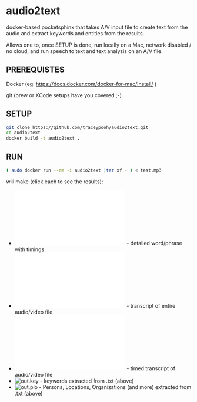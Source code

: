 # audio2text
docker-based pocketsphinx that takes A/V input file to create text from the audio and extract keywords and entities from the results.

Allows one to, once SETUP is done, run locally on a Mac, network disabled / no cloud, and run speech to text and text analysis on an A/V file.


## PREREQUISTES
Docker (eg:  https://docs.docker.com/docker-for-mac/install/ )

git  (brew or XCode setups have you covered ;-)

## SETUP
```bash
git clone https://github.com/traceypooh/audio2text.git
cd audio2text
docker build -t audio2text .
```

## RUN

```bash
( sudo docker run --rm -i audio2text |tar xf - ) < test.mp3
```
will make (click each to see the results):
* ![out.json](out.json "out.json") - detailed word/phrase with timings
* ![out.txt](out.txt "out.txt") - transcript of entire audio/video file
* ![out.srt](out.srt "out.srt") - timed transcript of audio/video file
* ![out.key](out.keys "out.key") - keywords extracted from .txt (above)
* ![out.plo](out.plo "out.plo") - Persons, Locations, Organizations (and more) extracted from .txt (above)
